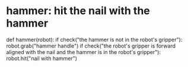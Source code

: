 # hammer: hit the nail with the hammer
def hammer(robot):
    if check("the hammer is not in the robot's gripper"):
        robot.grab("hammer handle")
    if check("the robot's gripper is forward aligned with the nail and the hammer is in the robot's gripper"):
        robot.hit("nail with hammer")
